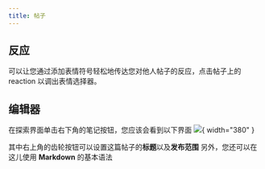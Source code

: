 ```yaml
---
title: 帖子
---
```


## 反应

可以让您通过添加表情符号轻松地传达您对他人帖子的反应，点击帖子上的 reaction 以调出表情选择器。

## 编辑器

在探索界面单击右下角的笔记按钮，您应该会看到以下界面
![](/assets/images/post-editor.jpg){ width="380" }

其中右上角的齿轮按钮可以设置这篇帖子的**标题**以及**发布范围**
另外，您还可以在这儿使用 **Markdown** 的基本语法
